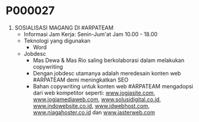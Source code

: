 # P000027

1. SOSIALISASI MAGANG DI #ARPATEAM
	- Informasi Jam Kerja: Senin-Jum'at Jam 10.00 - 18.00
	- Teknologi yang digunakan
		- Word
	- Jobdesc
		- Mas Dewa & Mas Rio saling berkolaborasi dalam melakukan copywriting
		- Dengan jobdesc utamanya adalah meredesain konten web #ARPATEAM demi meningkatkan SEO
		- Bahan copywriting untuk konten web #ARPATEAM mengadopsi dari web kompetitor seperti: www.jogjasite.com, www.jogjamediaweb.com, www.solusidigital.co.id, www.indowebsite.co.id, www.idwebhost.com, www.niagahoster.co.id dan www.jasterweb.com

